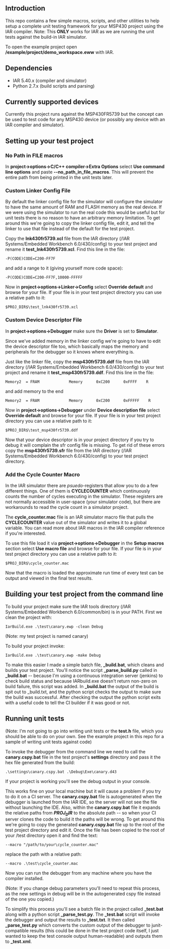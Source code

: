 ## Introduction

This repo contains a few simple macros, scripts, and other utilities to help setup a complete unit testing framework for your MSP430 project using the IAR compiler. Note: This **ONLY** works for IAR as we are running the unit tests against the build-in IAR simulator.

To open the example project open **/example/project/demo_workspace.eww** with IAR.

## Dependencies

 - IAR 5.40.x (compiler and simulator)
 - Python 2.7.x (build scripts and parsing)

## Currently supported devices

Currently this project runs against the MSP430FR5739 but the concept can be used to test code for any MSP430 device (or possibly any device with an IAR compiler and simulator).

## Setting up your test project

### No Path in __FILE__ macros

In **project->options->C/C++ compiler->Extra Options** select **Use command line options** and paste **--no_path\_in\_file\_macros**. This will prevent the entire path from being printed in the unit tests later.

### Custom Linker Config File

By default the linker config file for the simulator will configure the simulator to have the same amount of RAM and FLASH memory as the real device. If we were using the simulator to run the real code this would be useful but for unit tests there is no reason to have an arbitrary memory limitation. To get around this we're going to copy the linker config file, edit it, and tell the linker to use that file instead of the default for the test project.

Copy the **lnk430fr5739.xcl** file from the IAR directory (/IAR Systems/Embedded Workbench 6.0/430/config) to your test project and rename it **test_lnk430fr5739.xcl**. Find this line in the file:

    -P(CODE)CODE=C200-FF7F

and add a range to it (giving yourself more code space):

    -P(CODE)CODE=C200-FF7F,10000-FFFFF

Now in **project->options->Linker->Config** select **Override default** and browse for your file. If your file is in your test project directory you can use a relative path to it:

    $PROJ_DIR$\test_lnk430fr5739.xcl

### Custom Device Descriptor File

In **project->options->Debugger** make sure the **Driver** is set to **Simulator**.

Since we've added memory in the linker config we're going to have to edit the device descriptor file too, which basically maps the memory and peripherals for the debugger so it knows where everything is.

Just like the linker file, copy the **msp430fr5739.ddf** file from the IAR directory (/IAR Systems/Embedded Workbench 6.0/430/config) to your test project and rename it **test_msp430fr5739.ddf**. Find this line in the file:

    Memory2  = FRAM             Memory      0xC200      0xFFFF    R

and add memory to the end

    Memory2  = FRAM             Memory      0xC200      0xFFFFF    R

Now in **project->options->Debugger** under **Device description file** select **Override default** and browse for your file. If your file is in your test project directory you can use a relative path to it:

    $PROJ_DIR$\test_msp430fr5739.ddf

Now that your device descriptor is in your project directory if you try to debug it will complain the sfr config file is missing. To get rid of these errors copy the **msp430fr5739.sfr** file from the IAR directory (/IAR Systems/Embedded Workbench 6.0/430/config) to your test project directory.

### Add the Cycle Counter Macro

In the IAR simulator there are *psuedo*-registers that allow you to do a few different things. One of them is **CYCLECOUNTER** which continuously counts the number of cycles executing in the simulator. These registers are not normally accessible in user-space (your simulator code), but there are workarounds to read the cycle count in a simulator project.

The **cycle_counter.mac** file is an IAR simulator macro file that pulls the **CYCLECOUNTER** value out of the simulator and writes it to a global variable. You can read more about IAR macros in the IAR compiler reference if you're interested.

To use this file load it via **project->options->Debugger** in the **Setup macros** section select **Use macro file** and browse for your file. If your file is in your test project directory you can use a relative path to it:

    $PROJ_DIR$\cycle_counter.mac

Now that the macro is loaded the approximate run time of every test can be output and viewed in the final test results.

## Building your test project from the command line

To build your project make sure the IAR tools directory (/IAR Systems/Embedded Workbench 6.0/common/bin) is in your PATH. First we clean the project with:

    IarBuild.exe .\test\canary.ewp -clean Debug

(Note: my test project is named canary)

To build your project invoke:

    IarBuild.exe .\test\canary.ewp -make Debug

To make this easier I made a simple batch file, **_build.bat**, which cleans and builds your test project. You'll notice the script **_parse_build.py** called in **_build.bat** -- because I'm using a continuous integration server (jenkins) to check build status and because IARbuild.exe doesn't return non-zero on build failure, this script was added. In **_build.bat** the output of the build is spit out to _build.txt, and the python script checks the output to make sure the build was successful. After checking the output the python script exits with a useful code to tell the CI builder if it was good or not.

## Running unit tests

(Note: I'm not going to go into writing unit tests or the **test.h** file, which you should be able to do on your own. See the example project in this repo for a sample of writing unit tests against code)

To invoke the debugger from the command line we need to call the **canary.cspy.bat** file in the test project's **settings** directory and pass it the hex file generated from the build:

    .\settings\canary.cspy.bat .\Debug\Exe\canary.d43

If your project is working you'll see the debug output in your console.

This works fine on your local machine but it will cause a problem if you try to do it on a CI server.  The **canary.cspy.bat** file is autogenerated when the debugger is launched from the IAR IDE, so the server will not see the file without launching the IDE. Also, within the **canary.cspy.bat** file it expands the relative paths from **$PROJ_DIR$** to the absolute path -- so when your CI server clones the code to build it the paths will be wrong. To get around this we're going to copy the generated **canary.cspy.bat** file up to the root of the test project directory and edit it. Once the file has been copied to the root of your /test directory open it and find the text:

    --macro "/path/to/your\cycle_counter.mac"

replace the path with a relative path:

    --macro .\test\cycle_counter.mac

Now you can run the debugger from any machine where you have the compiler installed.

(Note: If you change debug parameters you'll need to repeat this process, as the new settings in debug will be in the autogenerated cspy file instead of the one you copied.)

To simplify this process you'll see a batch file in the project called **_test.bat** along with a python script **_parse_test.py**. The **_test.bat** script will invoke the debugger and output the results to **_test.txt**. It then called **_parse_test.py** which converts the custom output of the debugger to junit-compatible results (this could be done in the test project code itself, I just wanted to keep the test console output human-readable) and outputs them to **_test.xml**.
